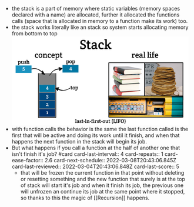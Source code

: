 - the stack is a part of memory where static variables (memory spaces declared with a name) are allocated, further it allocated the functions calls (space that is allocated in memory to a function make its work) too.
- the stack works literally like an stack so system starts allocating memory from bottom to top 
  ![image.png](../assets/image_1643856136199_0.png)
- with function calls the behavior is the same the last function called is the first that will be active and doing its work until it finish, and when that happens the next function in the stack will begin its job.
- But what happens if you call a function at the half of another one that isn't finish it's job? #card
  card-last-interval:: 4
  card-repeats:: 1
  card-ease-factor:: 2.6
  card-next-schedule:: 2022-03-08T20:43:06.845Z
  card-last-reviewed:: 2022-03-04T20:43:06.848Z
  card-last-score:: 5
	- that will be frozen the current function in that point without deleting or resetting something and the new function that surely is at the top of stack will start it's job and when it finish its job, the previous one will unfrozen an continue its job at the same point where it stopped, so thanks to this the magic of [[Recursion]] happens.